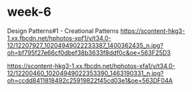 # week-6
Design Patterns#1 - Creational Patterns
https://scontent-hkg3-1.xx.fbcdn.net/hphotos-xpf1/v/t34.0-12/12207927_10204949022233387_1400362435_n.jpg?oh=bf795f27e66cf0dbef38b3633f8ddf0c&oe=563F25D3

https://scontent-hkg3-1.xx.fbcdn.net/hphotos-xfa1/v/t34.0-12/12200460_10204949022353390_1463190331_n.jpg?oh=ccdd8411818492c25919822f45cd03e1&oe=563DF04A
